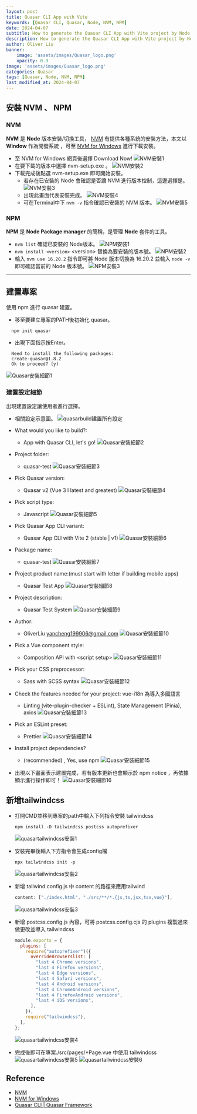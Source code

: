 ```yaml
---
layout: post
title: Quasar CLI App with Vite
keywords: [Quasar CLI, Quasar, Node, NVM, NPM]
date: 2024-04-07
subtitle: How to generate the Quasar CLI App with Vite project by Node.
description: How to generate the Quasar CLI App with Vite project by Node.
author: Oliver Liu
banner:
    image: 'assets/images/Quasar_logo.png'
    opacity: 0.9
image: 'assets/images/Quasar_logo.png'
categories: Quasar
tags: [Quasar, Node, NVM, NPM]
last_modified_at: 2024-04-07
--- 
```


## 安裝 NVM 、 NPM
### NVM
**NVM** 是 **Node** 版本安裝/切換工具， [NVM](https://github.com/nvm-sh/nvm) 有提供各種系統的安裝方法，本文以 **Window** 作為開發系統 ，可至 [NVM for Windows](https://github.com/coreybutler/nvm-windows) 進行下載安裝。
- 至 NVM for Windows 網頁後選擇 Download Now!
![NVM安裝1](https://hackmd.io/_uploads/rko68klgA.png)
- 在要下載的版本中選擇 nvm-setup.exe 。
![NVM安裝2](https://hackmd.io/_uploads/B1FgwylgR.png)
- 下載完成後點選 nvm-setup.exe 即可開始安裝。
    - 若存在已安裝的 Node 會確認是否讓 NVM 進行版本控制，這邊選擇是。
    ![NVM安裝3](https://hackmd.io/_uploads/S177dkxeR.png)
    - 出現此畫面代表安裝完成。
    ![NVM安裝4](https://hackmd.io/_uploads/ry8QdJxxA.png)
    - 可在Terminal中下 `nvm -v` 指令確認已安裝的 NVM 版本。
    ![NVM安裝5](https://hackmd.io/_uploads/Bklke91ex0.png)

### NPM
**NPM** 是 **Node Package manager** 的簡稱，是管理 **Node** 套件的工具。
- `nvm list` 確認已安裝的 Node版本。
![NPM安裝1](https://hackmd.io/_uploads/SkXMo1leA.png)
- `nvm install <version>` \<version\> 替換為要安裝的版本號。
![NPM安裝2](https://hackmd.io/_uploads/BJ-o3kgeA.png)
- 輸入 `nvm use 16.20.2` 指令即可將 Node 版本切換為 16.20.2 並輸入  `node -v` 即可確認當前的 Node 版本號。
![NPM安裝3](https://hackmd.io/_uploads/SJHCTyllC.png)

---

## 建置專案

使用 npm 進行 quasar 建置。
- 移至要建立專案的PATH後初始化 quasar。
```terminal
  npm init quasar
```
- 出現下面指示按Enter。
```terminal
  Need to install the following packages:
  create-quasar@1.8.2
  Ok to proceed? (y)
```
![Quasar安裝細節1](https://hackmd.io/_uploads/rygnbeelC.png)

### 建置設定細節
出現建置設定讓使用者進行選擇。
- 相關設定示意圖。
![quasarbuild建置所有設定](https://hackmd.io/_uploads/rysmcwZJC.png)

- What would you like to build?: 
    - App with Quasar CLI, let's go!
    ![Quasar安裝細節2](https://hackmd.io/_uploads/BJXDzlexR.png)
- Project folder: 
    - quasar-test
    ![Quasar安裝細節3](https://hackmd.io/_uploads/SkG_zgelR.png)
- Pick Quasar version: 
    - Quasar v2 (Vue 3 I latest and greatest)
    ![Quasar安裝細節4](https://hackmd.io/_uploads/Hk9Ofgee0.png)
- Pick script type: 
    - Javascript
    ![Quasar安裝細節5](https://hackmd.io/_uploads/H1HoGgxxA.png)
- Pick Quasar App CLI variant: 
    - Quasar App CLI with Vite 2 (stable | v1)
    ![Quasar安裝細節6](https://hackmd.io/_uploads/BJ6WXgexR.png)
- Package name: 
    - quasar-test
    ![Quasar安裝細節7](https://hackmd.io/_uploads/ByCIQxgeC.png)
- Project product name:(must start with letter if building mobile apps)
    - Quasar Test App
    ![Quasar安裝細節8](https://hackmd.io/_uploads/ryvwVeelA.png)
- Project description: 
    - Quasar Test System
    ![Quasar安裝細節9](https://hackmd.io/_uploads/S1dpVxxeA.png)
- Author: 
    - OliverLiu <yancheng199906@gmail.com>
    ![Quasar安裝細節10](https://hackmd.io/_uploads/ryPbreggC.png)
- Pick a Vue component style: 
    - Composition API with \<script setup\>
    ![Quasar安裝細節11](https://hackmd.io/_uploads/r1hHBglxC.png)
- Pick your CSS preprocessor: 
    - Sass with SCSS syntax
    ![Quasar安裝細節12](https://hackmd.io/_uploads/SJGjreelC.png)
- Check the features needed for your project: vue-i18n 為導入多國語言
    - Linting (vite-plugin-checker + ESLint), State Management (Pinia), axios
    ![Quasar安裝細節13](https://hackmd.io/_uploads/Hkgu98gll0.png)
- Pick an ESLint preset:
    - Prettier
    ![Quasar安裝細節14](https://hackmd.io/_uploads/ryugwgxxR.png)
- Install project dependencies? 
    - (recommended) , Yes, use npm
    ![Quasar安裝細節15](https://hackmd.io/_uploads/SyGFPegeA.png)

- 出現以下畫面表示建置完成，若有版本更新也會顯示於 npm notice ，再依據顯示進行操作即可！
![Quasar安裝細節16](https://hackmd.io/_uploads/HkSyYeee0.png)



## 新增tailwindcss

- 打開CMD並移到專案的path中輸入下列指令安裝 tailwindcss
    ```terminal
    npm install -D tailwindcss postcss autoprefixer
    ```
    ![quasartailwindcss安裝1](https://hackmd.io/_uploads/SkZLVUtJC.png)

- 安裝完畢後輸入下方指令會生成config檔
    ```terminal
    npx tailwindcss init -p
    ```
    ![quasartailwindcss安裝2](https://hackmd.io/_uploads/rJxaX8YJR.png)

- 新增 tailwind.config.js 中 content 的路徑來應用tailwind
    ``` js
    content: ["./index.html", "./src/**/*.{js,ts,jsx,tsx,vue}"],
    ``` 
    ![quasartailwindcss安裝3](https://hackmd.io/_uploads/Bk_KrLtJR.png)
- 新增 postcss.config.js 內容，可將 postcss.config.cjs 的 plugins 複製過來做更改並導入 tailwindcss
    ```js
    module.exports = {
      plugins: [
        require("autoprefixer")({
          overrideBrowserslist: [
            "last 4 Chrome versions",
            "last 4 Firefox versions",
            "last 4 Edge versions",
            "last 4 Safari versions",
            "last 4 Android versions",
            "last 4 ChromeAndroid versions",
            "last 4 FirefoxAndroid versions",
            "last 4 iOS versions",
          ],
        }),
        require("tailwindcss"),
      ],
    };
    ```
    ![quasartailwindcss安裝4](https://hackmd.io/_uploads/rkSu8IKk0.png)
- 完成後即可在專案./src/pages/*Page.vue 中使用 tailwindcss
    ![quasartailwindcss安裝5](https://hackmd.io/_uploads/r197u8Kk0.png)
    ![quasartailwindcss安裝6](https://hackmd.io/_uploads/SkDx_UFJR.png)


## Reference 
- [NVM](https://github.com/nvm-sh/nvm)
- [NVM for Windows](https://github.com/coreybutler/nvm-windows)
- [Quasar CLI \| Quasar Framework](https://quasar.dev/start/quasar-cli/#installation-project-scaffolding)
